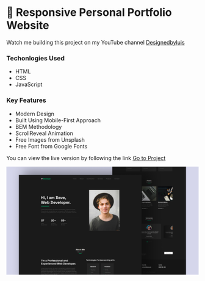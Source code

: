 # 💼 Responsive Personal Portfolio Website

Watch me building this project on my YouTube channel [Designedbyluis](https://youtu.be/9IfAYsRRWjE)

### Techonlogies Used

- HTML
- CSS
- JavaScript

### Key Features

- Modern Design
- Built Using Mobile-First Approach
- BEM Methodology
- ScrollReveal Animation
- Free Images from Unsplash
- Free Font from Google Fonts 
  
You can view the live version by following the link [Go to Project](https://luissitoe.github.io/responsive-personal-portfolio-website-dave/)


![preview img](/preview.png)
